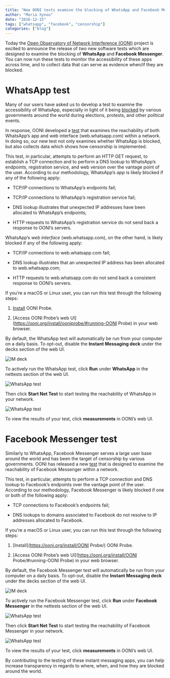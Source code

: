 ```yaml
---
title: "New OONI tests examine the blocking of WhatsApp and Facebook Messenger"
author: "Maria Xynou"
date: "2016-12-15"
tags: ["whatsapp", "facebook", "censorship"]
categories: ["blog"]
---
```


Today the [Open Observatory of Network Interference
(OONI)](https://ooni.org/) project is excited to announce the release
of *two* new software tests which are designed to examine the blocking of
**WhatsApp** and **Facebook Messenger**. You can now run these tests to monitor the
accessibility of these apps across time, and to collect data that can serve as
evidence when/if they are blocked.

# WhatsApp test

Many of our users have asked us to develop a test to examine the accessibility
of WhatsApp, especially in light of it being [blocked](https://ooni.org/post/brazil-whatsapp-block/) by various governments
around the world during elections, protests, and other political events.

In response, OONI developed a [test](https://github.com/TheTorProject/ooni-spec/blob/master/test-specs/ts-018-whatsapp.md) that examines the reachability of both
WhatsApp’s app and web interface (web.whatsapp.com) within a network. In doing so, our new test
not only examines whether WhatsApp is blocked, but also collects data which
shows how censorship is implemented.

This test, in particular, attempts to perform an HTTP GET request, to establish a TCP
connection and to perform a DNS lookup to WhatsApp’s endpoints, registration service, and web
version over the vantage point of the user. According to our methodology,
WhatsApp’s *app* is likely blocked if any of the following apply:

* TCP/IP connections to WhatsApp’s endpoints fail;

* TCP/IP connections to WhatsApp’s registration service fail;

* DNS lookup illustrates that unexpected IP addresses have been allocated to
 WhatsApp’s endpoints;

* HTTP requests to WhatsApp’s registration service do not send back a response
 to OONI’s servers.

WhatsApp’s *web interface* (web.whatsapp.com), on the other hand, is likely
blocked if any of the following apply:

* TCP/IP connections to web.whatsapp.com fail; 

* DNS lookup illustrates that an unexpected IP address has been allocated to
 web.whatsapp.com;

* HTTP requests to web.whatsapp.com do not send back a consistent response to
 OONI’s servers.

If you’re a macOS or Linux user, you can run this test through the following
steps:

1. [Install](https://ooni.org/install/ooniprobe/) OONI Probe.

2. [Access OONI Probe’s web UI](https://ooni.org/install/ooniprobe/#running-OONI Probe) in your web browser.

By default, the WhatsApp test will automatically be run from your computer on a
daily basis. To opt-out, disable the **Instant Messaging deck** under the decks
section of the web UI.

![IM deck](/post/im-tests/im-deck.png)

To actively run the WhatsApp test, click **Run** under **WhatsApp** in the nettests
section of the web UI.

![WhatsApp test](/post/im-tests/whatsapp.png)

Then click **Start Net Test** to start testing the reachability of WhatsApp in your
network.

![WhatsApp test](/post/im-tests/whatsapp-net-test.png)

To view the results of your test, click **measurements** in OONI’s web UI.

# Facebook Messenger test

Similarly to WhatsApp, Facebook Messenger serves a large user base around the
world and has been the target of censorship by various governments. OONI has
released a new [test](https://github.com/TheTorProject/ooni-spec/blob/master/test-specs/ts-019-facebook-messenger.md) that is designed to examine the reachability of Facebook
Messenger within a network.

This test, in particular, attempts to perform a TCP connection and DNS lookup to
Facebook’s endpoints over the vantage point of the user. According to our
methodology, Facebook Messenger is likely blocked if one or both of the
following apply:

* TCP connections to Facebook’s endpoints fail; 

* DNS lookups to domains associated to Facebook do not resolve to IP addresses
 allocated to Facebook.

If you’re a macOS or Linux user, you can run this test through the following
steps:

1. [Install](https://ooni.org/install/OONI Probe/) OONI Probe.

2. [Access OONI Probe’s web UI](https://ooni.org/install/OONI Probe/#running-OONI Probe) in your web browser.

By default, the Facebook Messenger test will automatically be run from your
computer on a daily basis. To opt-out, disable the **Instant Messaging deck** under
the decks section of the web UI.

![IM deck](/post/im-tests/im-deck.png)

To actively run the Facebook Messenger test, click **Run** under **Facebook Messenger**
in the nettests section of the web UI.

![WhatsApp test](/post/im-tests/facebook-messenger.png)

Then click **Start Net Test** to start testing the reachability of Facebook
Messenger in your network.

![WhatsApp test](/post/im-tests/facebook-net-test.png)

To view the results of your test, click **measurements** in OONI’s web UI.

By contributing to the testing of these instant messaging apps, you can help
increase transparency in regards to where, when, and how they are blocked around
the world.
